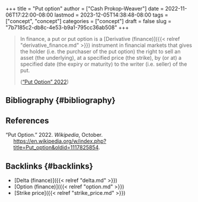 +++
title = "Put option"
author = ["Cash Prokop-Weaver"]
date = 2022-11-06T17:22:00-08:00
lastmod = 2023-12-05T14:38:48-08:00
tags = ["concept", "concept"]
categories = ["concept"]
draft = false
slug = "7b7185c2-db8c-4e53-b9a1-795cc36ab508"
+++

> In finance, a put or put option is a [Derivative (finance)]({{< relref "derivative_finance.md" >}}) instrument in financial markets that gives the holder (i.e. the purchaser of the put option) the right to sell an asset (the underlying), at a specified price (the strike), by (or at) a specified date (the expiry or maturity) to the writer (i.e. seller) of the put.
>
> (<a href="#citeproc_bib_item_1">“Put Option” 2022</a>)


## Bibliography {#bibliography}

## References

<style>.csl-entry{text-indent: -1.5em; margin-left: 1.5em;}</style><div class="csl-bib-body">
  <div class="csl-entry"><a id="citeproc_bib_item_1"></a>“Put Option.” 2022. <i>Wikipedia</i>, October. <a href="https://en.wikipedia.org/w/index.php?title=Put_option&oldid=1117825854">https://en.wikipedia.org/w/index.php?title=Put_option&#38;oldid=1117825854</a>.</div>
</div>


## Backlinks {#backlinks}

-   [Delta (finance)]({{< relref "delta.md" >}})
-   [Option (finance)]({{< relref "option.md" >}})
-   [Strike price]({{< relref "strike_price.md" >}})
